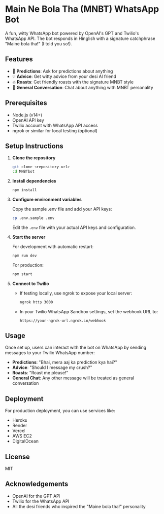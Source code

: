 # Main Ne Bola Tha (MNBT) WhatsApp Bot

A fun, witty WhatsApp bot powered by OpenAI's GPT and Twilio's WhatsApp API. The bot responds in Hinglish with a signature catchphrase "Maine bola tha!" (I told you so!).

## Features

- 🔮 **Predictions**: Ask for predictions about anything
- 💡 **Advice**: Get witty advice from your desi AI friend
- 🔥 **Roasts**: Get friendly roasts with the signature MNBT style
- 💬 **General Conversation**: Chat about anything with MNBT personality

## Prerequisites

- Node.js (v14+)
- OpenAI API key
- Twilio account with WhatsApp API access
- ngrok or similar for local testing (optional)

## Setup Instructions

1. **Clone the repository**

   ```bash
   git clone <repository-url>
   cd MNBTbot
   ```

2. **Install dependencies**

   ```bash
   npm install
   ```

3. **Configure environment variables**

   Copy the sample .env file and add your API keys:

   ```bash
   cp .env.sample .env
   ```

   Edit the `.env` file with your actual API keys and configuration.

4. **Start the server**

   For development with automatic restart:
   ```bash
   npm run dev
   ```

   For production:
   ```bash
   npm start
   ```

5. **Connect to Twilio**

   - If testing locally, use ngrok to expose your local server:
     ```bash
     ngrok http 3000
     ```
   - In your Twilio WhatsApp Sandbox settings, set the webhook URL to:
     ```
     https://your-ngrok-url.ngrok.io/webhook
     ```

## Usage

Once set up, users can interact with the bot on WhatsApp by sending messages to your Twilio WhatsApp number:

- **Predictions**: "Bhai, mera aaj ka prediction kya hai?"
- **Advice**: "Should I message my crush?"
- **Roasts**: "Roast me please!"
- **General Chat**: Any other message will be treated as general conversation

## Deployment

For production deployment, you can use services like:

- Heroku
- Render
- Vercel
- AWS EC2
- DigitalOcean

## License

MIT

## Acknowledgements

- OpenAI for the GPT API
- Twilio for the WhatsApp API
- All the desi friends who inspired the "Maine bola tha!" personality
